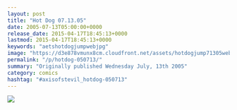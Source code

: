 ```yaml
---
layout: post
title: "Hot Dog 07.13.05"
date: 2005-07-13T05:00:00+0000
release_date: 2015-04-17T18:45:13+0000
lastmod: 2015-04-17T18:45:13+0000
keywords: "aetshotdogjumpwebjpg"
image: "https://d3e878vmunx8cm.cloudfront.net/assets/hotdogjump71305web.jpg"
permalink: "/p/hotdog-050713/"
summary: "Originally published Wednesday July, 13th 2005"
category: comics
hashtag: "#axisofstevil_hotdog-050713"
---
```


![](https://d3e878vmunx8cm.cloudfront.net/assets/hotdogjump71305web.jpg)
